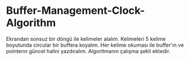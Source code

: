 # Buffer-Management-Clock-Algorithm

Ekrandan sonsuz bir döngü ile kelimeler alalım.
Kelimeleri 5 kelime boyutunda circular bir buffera koyalım. Her kelime okuması ile buffer'ın ve pointerın güncel halini yazdıralım.
Algoritmanın çalışma şekli ektedir.

